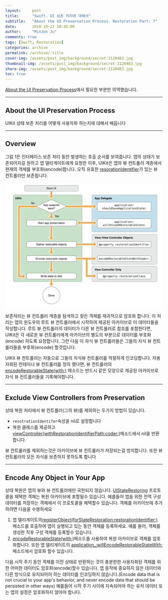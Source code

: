 ```yaml
---
layout:     post
title:      "Swift. UI 보존 처리에 대해서"
subtitle:   "About the UI Preservation Process. Restoration Part: 7"
date:       2018-10-22 18:45:00
author:     "MinJun Ju"
comments: true 
tags: [Swift, Restoration]
categories: archive
permalink: /archive/:title
cover-img: /assets/post_img/background/secret-3120483.jpg
thumbnail-img: /assets/post_img/background/secret-3120483.jpg
share-img: /assets/post_img/background/secret-3120483.jpg
toc: true
---
```


[About the UI Preservation Process](https://developer.apple.com/documentation/uikit/view_controllers/preserving_your_app_s_ui_across_launches/about_the_ui_preservation_process)에서 필요한 부분만 의역했습니다.

---

## About the UI Preservation Process

UIKit 상태 보존 처리를 어떻게 사용자화 하는지에 대해서 배웁니다

---

## Overview

그림 1은 인터페이스 보존 처리 동안 발생하는 호출 순서를 보여줍니다. 앱의 상태가 보존되어지길 원하고 앱 델리게이트에게 요청한 이후, UIKit은 앱의 뷰 컨트롤러 계층에서 현재의 객체를 부호화(encode)합니다. 오직 유효한 [resorationIdentifier](https://developer.apple.com/documentation/uikit/uiviewcontroller/1621499-restorationidentifier)가 있는 뷰 컨트롤러만 보존됩니다.

![](/assets/post_img/posts/Restorazation-document-1.png)

보존처리는 뷰 컨트롤러 계층을 탐색하고 찾은 객체를 재귀적으로 암호화 합니다. 이 처리는 앱의 윈도우의 루트 뷰 컨트롤러에서 시작하여 제공된 아카이브로 이 데이터들을 작성합니다. 루트 뷰 컨트롤러의 데이터가 다른 뷰 컨트롤러로 참조를 포함한다면, UIKit은 각 새로운 뷰 컨트롤러에게 아카이브의 별도의 부분으로 데이터를 부호화(encode) 하도록 요청합니다. 그런 다음 이 자식 뷰 컨트롤러들은 그들의 자식 뷰 컨트롤러들을 부호화(encode) 할것입니다. 

UIKit 뷰 컨트롤러는 자동으로 그들의 자식뷰 컨트롤러를 적절하게 인코딩합니다. 자용자회된 컨테이너 뷰 컨트롤러를 정의 했다면, 뷰 컨트롤러의 [<U>encodeRestorableState(with:)</U>](https://developer.apple.com/documentation/uikit/uistaterestoring/1616866-encoderestorablestate) 메소드는 반드시 같은 모양으로 제공된 아카이브로 자식 뷰 컨트롤러들을 기록해야합니다.

---

## Exclude View Controllers from Preservation

상태 복원 처리에서 뷰 컨트롤러(그의 뷰)를 제외하는 두가지 방법이 있습니다.

- `resotrationIdentifer`속성을 nil로 설정합니다
- 복원 클레스를 제공하고 [viewController(withRestorationIdentifierPath:coder:)](https://developer.apple.com/documentation/uikit/uiviewcontrollerrestoration/1616859-viewcontroller)메소드에서 nil을 반환합니다. 

뷰 컨트롤러를 제외하는것은 아카이브에 뷰 컨트롤러가 저장되는걸 방지합니다. 또한 뷰 컨트롤러의 모든 자식을 보존하지 못하도록 합니다

---

## Encode Any Object in Your App

상태 복원은 앱의 뷰와 뷰 컨트롤러에만 국한되지 않습니다. [UIStateRestoring](https://developer.apple.com/documentation/uikit/uistaterestoring) 프로토콜을 체택한 객체는 복원 아카이브에 포함될수 있습니다. 예를들어 앱을 위한 전역 구성 데이터를 저장하는 객체에서 이 프로토콜을 체택할수 있습니다. 객체를 아카이브에 추가하려면 다음을 수행하세요

1. 앱 델리게이트의[<U>registerObject(forStateRestoration:restorationIdentifier:)</U>](https://developer.apple.com/documentation/uikit/uiapplication/1623027-registerobject) 메소드를 호출하여 앱이 실행되고 있는 동안 객체를 등록하세요. 예를 들어, 객체를 생성한 직후 구성 객체를 등록할수 있습니다. 
2. [<U>encodeRestorableState(with:)</U>](https://developer.apple.com/documentation/uikit/uistaterestoring/1616866-encoderestorablestate)메소드를 사용하여 복원 아카이브로 객체를 암호화합니다. 또한 앱 델리게이트의 [<U>application_:willEncodeRestorableStateWith:</U>](https://developer.apple.com/documentation/uikit/uiapplicationdelegate/1623099-application) 메소드에서 암호화 할수 있습니다. 

다음 시작 주기 동안 객체를 이전 상태로 반환하는 것이 충분한한 사용자화된 객체를 위한 어떠한 데이터도 암호화(encode)할수 있습니다. 앱 동작에 중요하지 않은 데이터와 다른 방식으로 유지되어야 하는 데이터를 인코딩하지 않습니다.(Encode data that is not crucial to your app's behavior, and never encode data that should be persisted in other ways) 예를들어 시작 주기 사이에 지속되어야 하는 유저 데이터 또는 앱의 설정은 암호화하지 않아야 합니다.
